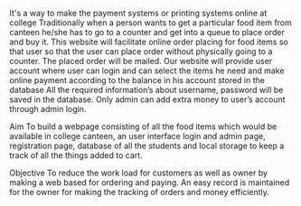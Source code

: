 
It's a way to make the payment systems or printing systems online at college
Traditionally when a person wants to get a particular food item from canteen he/she has to go to a counter and get into a queue to place order and buy it.
This website will facilitate online order placing for food items so that user so that the user can place order without physically going to a counter. The placed order will be mailed.
Our website will provide user account where user can login and can select the items he need and make online payment according to the balance in his account stored in the database
All the required information’s about username, password will be saved in the database. Only admin can add extra money to user’s account through admin login.

Aim
To build a webpage consisting of all the food items which would    be available in college canteen, an user interface login and admin page, registration page, database of all the students and local storage to keep a track of all the things added to cart.


Objective
To reduce the work load for customers as well as owner by making a web based for ordering and paying. An easy record is maintained for the owner for making the tracking of orders and money efficiently. 

